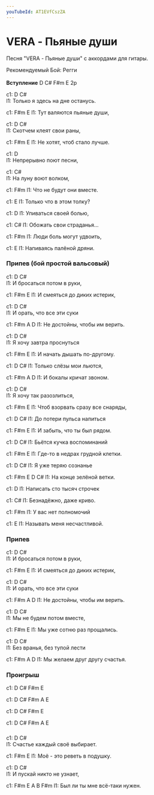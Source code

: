 ```yaml
---
youTubeId: AT1EVfCszZA
---
```


# VERA - Пьяные души
Песня "VERA - Пьяные души" с аккордами для гитары.

Рекомендуемый Бой: Регги 
<br>
<br>
<b>Вступление</b> D C# F#m E  2р

c1: D                       C#            
l1: Только я здесь на дне останусь.

c1:   F#m               E
l1: Тут валяются пьяные души,

c1: D                    C#            
l1: Скотчем клеят свои раны,

c1:    F#m              E
l1: Не хотят, чтоб стало лучше.

c1: D                            
l1: Непрерывно поют песни,

c1: C#            
l1: На луну воют волком,

c1: F#m
l1: Что не будут они вместе.

c1: E
l1: Только что в этом толку?

c1: D
l1: Упиваться своей болью,

c1: C#
l1: Обожать свои страданья…

c1: F#m
l1: Люди боль могут удвоить, 

c1: E
l1: Напиваясь палёной дряни.

### Припев (бой простой вальсовый)

c1: D                     C#         
l1: И бросаться потом в руки,

c1:  F#m                 E
l1: И смеяться до диких истерик,

c1: D                    C#           
l1: И орать, что все эти суки

c1:  F#m      A         D
l1: Не достойны, чтобы им верить.

c1: D                     C#  
l1: Я хочу завтра проснуться

c1:  F#m                 E
l1: И начать дышать по-другому.

c1: D                    C# 
l1: Только слёзы мои льются,

c1:  F#m      A         D
l1: И бокалы кричат звоном.

c1: D              C#  
l1: Я хочу так разозлиться,

c1:   F#m                E
l1: Чтоб взорвать сразу все снаряды,

c1: D                  C#
l1: До потери пульса напиться

c1:   F#m               E
l1: И забыть, что ты был рядом.

c1: D                  C#
l1: Бьётся кучка воспоминаний

c1:   F#m               E
l1: Где-то в недрах грудной клетки.

c1: D                      C#
l1: Я уже теряю сознанье

c1:  F#m E     D       C# 
l1: На конце зелёной ветки.

c1: D
l1: Написать сто тысяч строчек

c1: C#
l1: Безнадёжно, даже криво.

c1: F#m
l1: У вас нет полномочий

c1: E
l1: Называть меня несчастливой.

### Припев

c1: D                     C#         
l1: И бросаться потом в руки,

c1:  F#m                 E
l1: И смеяться до диких истерик,

c1: D                    C#           
l1: И орать, что все эти суки

c1:  F#m      A         D
l1: Не достойны, чтобы им верить.

c1: D                     C#  
l1: Мы не будем потом вместе,

c1:  F#m                 E
l1: Мы уже сотню раз прощались.

c1: D                     C#  
l1: Без вранья, без тупой лести

c1:  F#m      A         D
l1: Мы желаем друг другу счастья.

### Проигрыш

c1: D C# F#m E 

c1: D C# F#m A E

c1: D C# F#m E 

c1: D C# F#m A E 

###

c1: D                       C#            
l1: Счастье каждый своё выбирает.

c1:       F#m          E
l1: Моё - это реветь в подушку.

c1: D              C#            
l1: И пускай никто не узнает,

c1:   F#m   E     A            B          F#m 
l1: Был ли ты мне всё-таки нужен.
